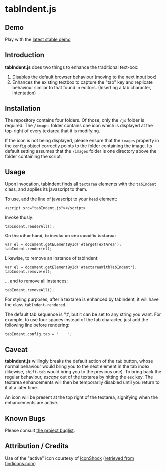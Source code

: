 tabIndent.js
================

## Demo

Play with the [latest stable demo](http://julianlam.github.com/tabIndent.js/)

## Introduction

**tabIndent.js** does two things to enhance the traditional text-box:

1. Disables the default browser behaviour (moving to the next input box)
2. Enhances the existing textbox to capture the "tab" key and replicate
behaviour similar to that found in editors. (Inserting a tab character,
intentation)

## Installation

The repository contains four folders. Of those, only the `/js` folder is
required. The `/images` folder contains one icon which is displayed at the
top-right of every textarea that it is modifying.

If the icon is not being displayed, please ensure that the `images` property
in the `config` object correctly points to the folder containing the image. Its
default setting assumes that the `/images` folder is one directory above the
folder containing the script.

## Usage

Upon invocation, tabIndent finds all `textarea` elements with the
`tabIndent` class, and applies its javascript to them.

To use, add the line of javascript to your `head` element:

    <script src="tabIndent.js"></script>

Invoke thusly:

    tabIndent.renderAll();

On the other hand, to invoke on one specific textarea:

    var el = document.getELementById('#targetTextArea');
    tabIndent.render(el);

Likewise, to remove an instance of tabIndent:

    var el = document.getElementById('#textareaWithTabIndent');
    tabIndent.remove(el);

... and to remove all instances:

    tabIndent.removeAll();

For styling purposes, after a textarea is enhanced by tabIndent, it will have
the class `tabIndent-rendered`.

The default tab sequence is '\t', but it can be set to any string you want. For
example, to use four spaces instead of the tab character, just add the following
line before rendering:

    tabIndent.config.tab = '    ';

## Caveat

**tabIndent.js** willingly breaks the default action of the `tab` button, whose
normal behaviour would bring you to the next element in the tab index (likewise,
`shift-tab` would bring you to the previous one). To bring back the regular
behaviour, *escape* out of the textarea by hitting the `esc` key. The textarea
enhancements will then be temporarily disabled until you return to it at a later
time.

An icon will be present at the top right of the textarea, signifying when the
enhancements are active.

## Known Bugs

Please consult [the project buglist](https://github.com/julianlam/tabIndent.js/issues).

## Attribution / Credits

Use of the "active" icon courtesy of [IconShock](http://www.iconshock.com/)
([retrieved from findicons.com](http://findicons.com/icon/499821/edit_gear?id=530587))
